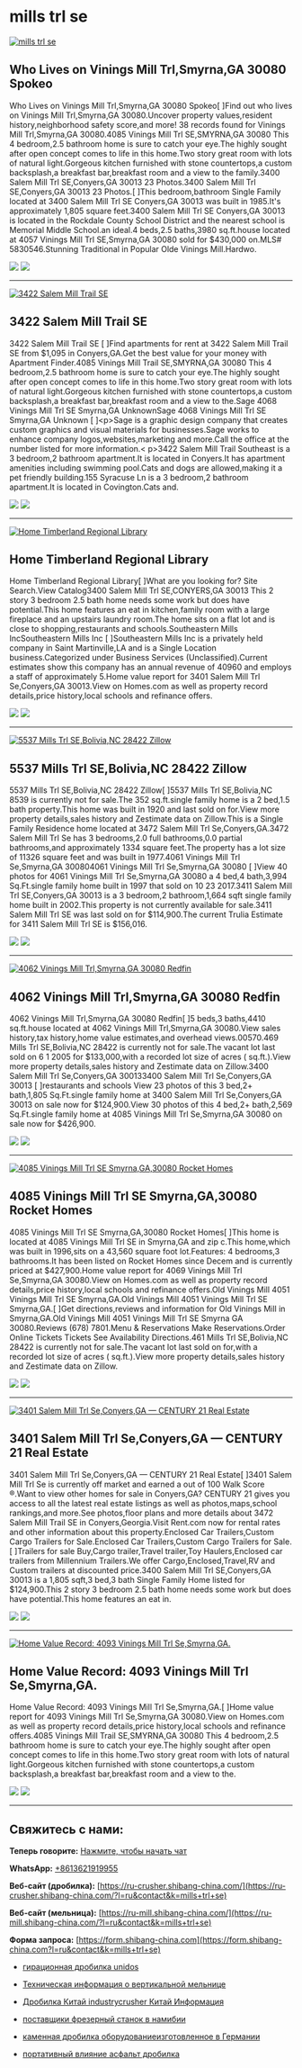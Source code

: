 # mills trl se

<a href="https://swt.shibang-china.com/?l=ru&img&k=mills+trl+se" target="_blank">![mills trl se](http://static.shibang-china.com/all-800x300/1220.jpg)</a>

## Who Lives on Vinings Mill Trl,Smyrna,GA 30080 Spokeo
Who Lives on Vinings Mill Trl,Smyrna,GA 30080 Spokeo[ ]Find out who lives on Vinings Mill Trl,Smyrna,GA 30080.Uncover property values,resident history,neighborhood safety score,and more! 38 records found for Vinings Mill Trl,Smyrna,GA 30080.4085 Vinings Mill Trl SE,SMYRNA,GA 30080 This 4 bedroom,2.5 bathroom home is sure to catch your eye.The highly sought after open concept comes to life in this home.Two story great room with lots of natural light.Gorgeous kitchen furnished with stone countertops,a custom backsplash,a breakfast bar,breakfast room and a view to the family.3400 Salem Mill Trl SE,Conyers,GA 30013 23 Photos.3400 Salem Mill Trl SE,Conyers,GA 30013 23 Photos.[ ]This bedroom,bathroom Single Family located at 3400 Salem Mill Trl SE Conyers,GA 30013 was built in 1985.It's approximately 1,805 square feet.3400 Salem Mill Trl SE Conyers,GA 30013 is located in the Rockdale County School District and the nearest school is Memorial Middle School.an ideal.4 beds,2.5 baths,3980 sq.ft.house located at 4057 Vinings Mill Trl SE,Smyrna,GA 30080 sold for $430,000 on.MLS# 5830546.Stunning Traditional in Popular Olde Vinings Mill.Hardwo.


<a href="https://whatsapp.shibangsoft.com/WhatsApp.php" target="_blank" title="WhatsApp">![](http://static.shibang-china.com/icon/whatsapp.png)</a> <a href="https://swt.shibang-china.com/?l=ru&icon&k=mills+trl+se" target="_blank">![](http://static.shibang-china.com/icon/chat-ru.png)</a>

---

<a href="https://swt.shibang-china.com/?l=ru&img&k=mills+trl+se" target="_blank">![3422 Salem Mill Trail SE](http://static.shibang-china.com/all-800x300/219.jpg)</a>

## 3422 Salem Mill Trail SE
3422 Salem Mill Trail SE [ ]Find apartments for rent at 3422 Salem Mill Trail SE from $1,095 in Conyers,GA.Get the best value for your money with Apartment Finder.4085 Vinings Mill Trail SE,SMYRNA,GA 30080 This 4 bedroom,2.5 bathroom home is sure to catch your eye.The highly sought after open concept comes to life in this home.Two story great room with lots of natural light.Gorgeous kitchen furnished with stone countertops,a custom backsplash,a breakfast bar,breakfast room and a view to the.Sage 4068 Vinings Mill Trl SE Smyrna,GA UnknownSage 4068 Vinings Mill Trl SE Smyrna,GA Unknown [ ]&lt;p&gt;Sage is a graphic design company that creates custom graphics and visual materials for businesses.Sage works to enhance company logos,websites,marketing and more.Call the office at the number listed for more information.&lt; p&gt;3422 Salem Mill Trail Southeast is a 3 bedroom,2 bathroom apartment.It is located in Conyers.It has apartment amenities including swimming pool.Cats and dogs are allowed,making it a pet friendly building.155 Syracuse Ln is a 3 bedroom,2 bathroom apartment.It is located in Covington.Cats and.


<a href="https://whatsapp.shibangsoft.com/WhatsApp.php" target="_blank" title="WhatsApp">![](http://static.shibang-china.com/icon/whatsapp.png)</a> <a href="https://swt.shibang-china.com/?l=ru&icon&k=mills+trl+se" target="_blank">![](http://static.shibang-china.com/icon/chat-ru.png)</a>

---

<a href="https://swt.shibang-china.com/?l=ru&img&k=mills+trl+se" target="_blank">![Home Timberland Regional Library](http://static.shibang-china.com/all-800x300/2.jpg)</a>

## Home Timberland Regional Library
Home Timberland Regional Library[ ]What are you looking for? Site Search.View Catalog3400 Salem Mill Trl SE,CONYERS,GA 30013 This 2 story 3 bedroom 2.5 bath home needs some work but does have potential.This home features an eat in kitchen,family room with a large fireplace and an upstairs laundry room.The home sits on a flat lot and is close to shopping,restaurants and schools.Southeastern Mills IncSoutheastern Mills Inc [ ]Southeastern Mills Inc is a privately held company in Saint Martinville,LA and is a Single Location business.Categorized under Business Services (Unclassified).Current estimates show this company has an annual revenue of 40960 and employs a staff of approximately 5.Home value report for 3401 Salem Mill Trl Se,Conyers,GA 30013.View on Homes.com as well as property record details,price history,local schools and refinance offers.


<a href="https://whatsapp.shibangsoft.com/WhatsApp.php" target="_blank" title="WhatsApp">![](http://static.shibang-china.com/icon/whatsapp.png)</a> <a href="https://swt.shibang-china.com/?l=ru&icon&k=mills+trl+se" target="_blank">![](http://static.shibang-china.com/icon/chat-ru.png)</a>

---

<a href="https://swt.shibang-china.com/?l=ru&img&k=mills+trl+se" target="_blank">![5537 Mills Trl SE,Bolivia,NC 28422 Zillow](http://static.shibang-china.com/all-800x300/1094.jpg)</a>

## 5537 Mills Trl SE,Bolivia,NC 28422 Zillow
5537 Mills Trl SE,Bolivia,NC 28422 Zillow[ ]5537 Mills Trl SE,Bolivia,NC 8539 is currently not for sale.The 352 sq.ft.single family home is a 2 bed,1.5 bath property.This home was built in 1920 and last sold on for.View more property details,sales history and Zestimate data on Zillow.This is a Single Family Residence home located at 3472 Salem Mill Trl Se,Conyers,GA.3472 Salem Mill Trl Se has 3 bedrooms,2.0 full bathrooms,0.0 partial bathrooms,and approximately 1334 square feet.The property has a lot size of 11326 square feet and was built in 1977.4061 Vinings Mill Trl Se,Smyrna,GA 300804061 Vinings Mill Trl Se,Smyrna,GA 30080 [ ]View 40 photos for 4061 Vinings Mill Trl Se,Smyrna,GA 30080 a 4 bed,4 bath,3,994 Sq.Ft.single family home built in 1997 that sold on 10 23 2017.3411 Salem Mill Trl SE,Conyers,GA 30013 is a 3 bedroom,2 bathroom,1,664 sqft single family home built in 2002.This property is not currently available for sale.3411 Salem Mill Trl SE was last sold on for $114,900.The current Trulia Estimate for 3411 Salem Mill Trl SE is $156,016.


<a href="https://whatsapp.shibangsoft.com/WhatsApp.php" target="_blank" title="WhatsApp">![](http://static.shibang-china.com/icon/whatsapp.png)</a> <a href="https://swt.shibang-china.com/?l=ru&icon&k=mills+trl+se" target="_blank">![](http://static.shibang-china.com/icon/chat-ru.png)</a>

---

<a href="https://swt.shibang-china.com/?l=ru&img&k=mills+trl+se" target="_blank">![4062 Vinings Mill Trl,Smyrna,GA 30080 Redfin](http://static.shibang-china.com/all-800x300/1403.jpg)</a>

## 4062 Vinings Mill Trl,Smyrna,GA 30080 Redfin
4062 Vinings Mill Trl,Smyrna,GA 30080 Redfin[ ]5 beds,3 baths,4410 sq.ft.house located at 4062 Vinings Mill Trl,Smyrna,GA 30080.View sales history,tax history,home value estimates,and overhead views.00570.469 Mills Trl SE,Bolivia,NC 28422 is currently not for sale.The vacant lot last sold on 6 1 2005 for $133,000,with a recorded lot size of acres ( sq.ft.).View more property details,sales history and Zestimate data on Zillow.3400 Salem Mill Trl Se,Conyers,GA 300133400 Salem Mill Trl Se,Conyers,GA 30013 [ ]restaurants and schools View 23 photos of this 3 bed,2+ bath,1,805 Sq.Ft.single family home at 3400 Salem Mill Trl Se,Conyers,GA 30013 on sale now for $124,900.View 30 photos of this 4 bed,2+ bath,2,569 Sq.Ft.single family home at 4085 Vinings Mill Trl Se,Smyrna,GA 30080 on sale now for $426,900.


<a href="https://whatsapp.shibangsoft.com/WhatsApp.php" target="_blank" title="WhatsApp">![](http://static.shibang-china.com/icon/whatsapp.png)</a> <a href="https://swt.shibang-china.com/?l=ru&icon&k=mills+trl+se" target="_blank">![](http://static.shibang-china.com/icon/chat-ru.png)</a>

---

<a href="https://swt.shibang-china.com/?l=ru&img&k=mills+trl+se" target="_blank">![4085 Vinings Mill Trl SE Smyrna,GA,30080 Rocket Homes](http://static.shibang-china.com/all-800x300/1092.jpg)</a>

## 4085 Vinings Mill Trl SE Smyrna,GA,30080 Rocket Homes
4085 Vinings Mill Trl SE Smyrna,GA,30080 Rocket Homes[ ]This home is located at 4085 Vinings Mill Trl SE in Smyrna,GA and zip c.This home,which was built in 1996,sits on a 43,560 square foot lot.Features: 4 bedrooms,3 bathrooms.It has been listed on Rocket Homes since Decem and is currently priced at $427,900.Home value report for 4069 Vinings Mill Trl Se,Smyrna,GA 30080.View on Homes.com as well as property record details,price history,local schools and refinance offers.Old Vinings Mill 4051 Vinings Mill Trl SE Smyrna,GA.Old Vinings Mill 4051 Vinings Mill Trl SE Smyrna,GA.[ ]Get directions,reviews and information for Old Vinings Mill in Smyrna,GA.Old Vinings Mill 4051 Vinings Mill Trl SE Smyrna GA 30080.Reviews (678) 7801.Menu &amp; Reservations Make Reservations.Order Online Tickets Tickets See Availability Directions.461 Mills Trl SE,Bolivia,NC 28422 is currently not for sale.The vacant lot last sold on for,with a recorded lot size of acres ( sq.ft.).View more property details,sales history and Zestimate data on Zillow.


<a href="https://whatsapp.shibangsoft.com/WhatsApp.php" target="_blank" title="WhatsApp">![](http://static.shibang-china.com/icon/whatsapp.png)</a> <a href="https://swt.shibang-china.com/?l=ru&icon&k=mills+trl+se" target="_blank">![](http://static.shibang-china.com/icon/chat-ru.png)</a>

---

<a href="https://swt.shibang-china.com/?l=ru&img&k=mills+trl+se" target="_blank">![3401 Salem Mill Trl Se,Conyers,GA — CENTURY 21 Real Estate](http://static.shibang-china.com/all-800x300/1319.jpg)</a>

## 3401 Salem Mill Trl Se,Conyers,GA — CENTURY 21 Real Estate
3401 Salem Mill Trl Se,Conyers,GA — CENTURY 21 Real Estate[ ]3401 Salem Mill Trl Se is currently off market and earned a out of 100 Walk Score &#174;.Want to view other homes for sale in Conyers,GA? CENTURY 21 gives you access to all the latest real estate listings as well as photos,maps,school rankings,and more.See photos,floor plans and more details about 3472 Salem Mill Trail SE in Conyers,Georgia.Visit Rent.com now for rental rates and other information about this property.Enclosed Car Trailers,Custom Cargo Trailers for Sale.Enclosed Car Trailers,Custom Cargo Trailers for Sale.[ ]Trailers for sale Buy,Cargo trailer,Travel trailer,Toy Haulers,Enclosed car trailers from Millennium Trailers.We offer Cargo,Enclosed,Travel,RV and Custom trailers at discounted price.3400 Salem Mill Trl SE,Conyers,GA 30013 is a 1,805 sqft,3 bed,3 bath Single Family Home listed for $124,900.This 2 story 3 bedroom 2.5 bath home needs some work but does have potential.This home features an eat in.


<a href="https://whatsapp.shibangsoft.com/WhatsApp.php" target="_blank" title="WhatsApp">![](http://static.shibang-china.com/icon/whatsapp.png)</a> <a href="https://swt.shibang-china.com/?l=ru&icon&k=mills+trl+se" target="_blank">![](http://static.shibang-china.com/icon/chat-ru.png)</a>

---

<a href="https://swt.shibang-china.com/?l=ru&img&k=mills+trl+se" target="_blank">![Home Value Record: 4093 Vinings Mill Trl Se,Smyrna,GA.](http://static.shibang-china.com/all-800x300/122.jpg)</a>

## Home Value Record: 4093 Vinings Mill Trl Se,Smyrna,GA.
Home Value Record: 4093 Vinings Mill Trl Se,Smyrna,GA.[ ]Home value report for 4093 Vinings Mill Trl Se,Smyrna,GA 30080.View on Homes.com as well as property record details,price history,local schools and refinance offers.4085 Vinings Mill Trail SE,SMYRNA,GA 30080 This 4 bedroom,2.5 bathroom home is sure to catch your eye.The highly sought after open concept comes to life in this home.Two story great room with lots of natural light.Gorgeous kitchen furnished with stone countertops,a custom backsplash,a breakfast bar,breakfast room and a view to the.

<a href="https://whatsapp.shibangsoft.com/WhatsApp.php" target="_blank" title="WhatsApp">![](http://static.shibang-china.com/icon/whatsapp.png)</a> <a href="https://swt.shibang-china.com/?l=ru&icon&k=mills+trl+se" target="_blank">![](http://static.shibang-china.com/icon/chat-ru.png)</a>

---
## Свяжитесь с нами:

**Теперь говорите:** [Нажмите, чтобы начать чат](https://swt.shibang-china.com?l=ru&contact&k=mills+trl+se)

**WhatsApp:**  [+8613621919955](https://whatsapp.shibangsoft.com/WhatsApp.php)

**Веб-сайт (дробилка):** [https://ru-crusher.shibang-china.com/](https://ru-crusher.shibang-china.com/?l=ru&contact&k=mills+trl+se)

**Веб-сайт (мельница):** [https://ru-mill.shibang-china.com/](https://ru-mill.shibang-china.com/?l=ru&contact&k=mills+trl+se)

**Форма запроса:** [https://form.shibang-china.com](https://form.shibang-china.com?l=ru&contact&k=mills+trl+se)

* [гирационная дробилка unidos](../119/%D0%B3%D0%B8%D1%80%D0%B0%D1%86%D0%B8%D0%BE%D0%BD%D0%BD%D0%B0%D1%8F%20%D0%B4%D1%80%D0%BE%D0%B1%D0%B8%D0%BB%D0%BA%D0%B0%20unidos.md)

* [Техническая информация о вертикальной мельнице](../118/%D0%A2%D0%B5%D1%85%D0%BD%D0%B8%D1%87%D0%B5%D1%81%D0%BA%D0%B0%D1%8F%20%D0%B8%D0%BD%D1%84%D0%BE%D1%80%D0%BC%D0%B0%D1%86%D0%B8%D1%8F%20%D0%BE%20%D0%B2%D0%B5%D1%80%D1%82%D0%B8%D0%BA%D0%B0%D0%BB%D1%8C%D0%BD%D0%BE%D0%B9%20%D0%BC%D0%B5%D0%BB%D1%8C%D0%BD%D0%B8%D1%86%D0%B5.md)

* [Дробилка Китай industrycrusher Китай Информация](../118/%D0%94%D1%80%D0%BE%D0%B1%D0%B8%D0%BB%D0%BA%D0%B0%20%D0%9A%D0%B8%D1%82%D0%B0%D0%B9%20industrycrusher%20%D0%9A%D0%B8%D1%82%D0%B0%D0%B9%20%D0%98%D0%BD%D1%84%D0%BE%D1%80%D0%BC%D0%B0%D1%86%D0%B8%D1%8F.md)

* [поставщики фрезерный станок в намибии](../109/%D0%BF%D0%BE%D1%81%D1%82%D0%B0%D0%B2%D1%89%D0%B8%D0%BA%D0%B8%20%D1%84%D1%80%D0%B5%D0%B7%D0%B5%D1%80%D0%BD%D1%8B%D0%B9%20%D1%81%D1%82%D0%B0%D0%BD%D0%BE%D0%BA%20%D0%B2%20%D0%BD%D0%B0%D0%BC%D0%B8%D0%B1%D0%B8%D0%B8.md)

* [каменная дробилка оборудованиеизготовленное в Германии](../114/%D0%BA%D0%B0%D0%BC%D0%B5%D0%BD%D0%BD%D0%B0%D1%8F%20%D0%B4%D1%80%D0%BE%D0%B1%D0%B8%D0%BB%D0%BA%D0%B0%20%D0%BE%D0%B1%D0%BE%D1%80%D1%83%D0%B4%D0%BE%D0%B2%D0%B0%D0%BD%D0%B8%D0%B5%D0%B8%D0%B7%D0%B3%D0%BE%D1%82%D0%BE%D0%B2%D0%BB%D0%B5%D0%BD%D0%BD%D0%BE%D0%B5%20%D0%B2%20%D0%93%D0%B5%D1%80%D0%BC%D0%B0%D0%BD%D0%B8%D0%B8.md)

* [портативный влияние асфальт дробилка](../114/%D0%BF%D0%BE%D1%80%D1%82%D0%B0%D1%82%D0%B8%D0%B2%D0%BD%D1%8B%D0%B9%20%D0%B2%D0%BB%D0%B8%D1%8F%D0%BD%D0%B8%D0%B5%20%D0%B0%D1%81%D1%84%D0%B0%D0%BB%D1%8C%D1%82%20%D0%B4%D1%80%D0%BE%D0%B1%D0%B8%D0%BB%D0%BA%D0%B0.md)